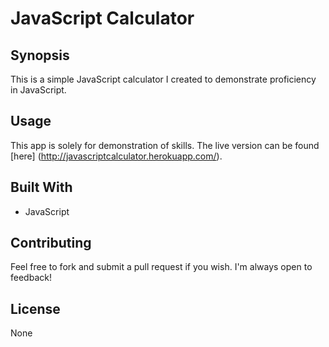 # JavaScript Calculator

## Synopsis

This is a simple JavaScript calculator I created to demonstrate proficiency in JavaScript.

## Usage

This app is solely for demonstration of skills.  The live version can be found [here] (http://javascriptcalculator.herokuapp.com/).

## Built With

* JavaScript

## Contributing

Feel free to fork and submit a pull request if you wish. I'm always open to feedback!

## License

None